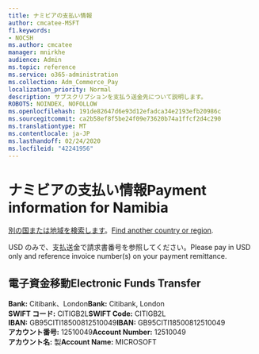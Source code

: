 ```yaml
---
title: ナミビアの支払い情報
author: cmcatee-MSFT
f1.keywords:
- NOCSH
ms.author: cmcatee
manager: mnirkhe
audience: Admin
ms.topic: reference
ms.service: o365-administration
ms.collection: Adm_Commerce_Pay
localization_priority: Normal
description: サブスクリプションを支払う送金先について説明します。
ROBOTS: NOINDEX, NOFOLLOW
ms.openlocfilehash: 191de82647d6e93d12efadca34e2193efb20986c
ms.sourcegitcommit: ca2b58ef8f5be24f09e73620b74a1ffcf2d4c290
ms.translationtype: MT
ms.contentlocale: ja-JP
ms.lasthandoff: 02/24/2020
ms.locfileid: "42241956"
---
```

# <a name="payment-information-for-namibia"></a><span data-ttu-id="e8650-103">ナミビアの支払い情報</span><span class="sxs-lookup"><span data-stu-id="e8650-103">Payment information for Namibia</span></span>

<span data-ttu-id="e8650-104">[別の国または地域を検索します](../billing-and-payments/pay-for-your-subscription.md)。</span><span class="sxs-lookup"><span data-stu-id="e8650-104">[Find another country or region](../billing-and-payments/pay-for-your-subscription.md).</span></span>

<span data-ttu-id="e8650-105">USD のみで、支払送金で請求書番号を参照してください。</span><span class="sxs-lookup"><span data-stu-id="e8650-105">Please pay in USD only and reference invoice number(s) on your payment remittance.</span></span>

## <a name="electronic-funds-transfer"></a><span data-ttu-id="e8650-106">電子資金移動</span><span class="sxs-lookup"><span data-stu-id="e8650-106">Electronic Funds Transfer</span></span>

<span data-ttu-id="e8650-107">**Bank:** Citibank、London</span><span class="sxs-lookup"><span data-stu-id="e8650-107">**Bank:** Citibank, London</span></span>  
<span data-ttu-id="e8650-108">**SWIFT コード:** CITIGB2L</span><span class="sxs-lookup"><span data-stu-id="e8650-108">**SWIFT Code:** CITIGB2L</span></span>  
<span data-ttu-id="e8650-109">**IBAN:** GB95CITI18500812510049</span><span class="sxs-lookup"><span data-stu-id="e8650-109">**IBAN:** GB95CITI18500812510049</span></span>  
<span data-ttu-id="e8650-110">**アカウント番号:** 12510049</span><span class="sxs-lookup"><span data-stu-id="e8650-110">**Account Number:** 12510049</span></span>  
<span data-ttu-id="e8650-111">**アカウント名:** 製</span><span class="sxs-lookup"><span data-stu-id="e8650-111">**Account Name:** MICROSOFT</span></span>  